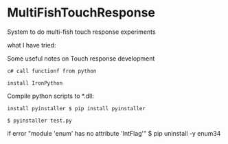 # MultiFishTouchResponse

System to do multi-fish touch response experiments

what I have tried:

Some useful notes on Touch response development

    c# call functionf from python

    install IronPython

Compile python scripts to *.dll:

    install pyinstaller $ pip install pyinstaller

    $ pyinstaller test.py

if error "module 'enum' has no attribute 'IntFlag'" $ pip uninstall -y enum34
